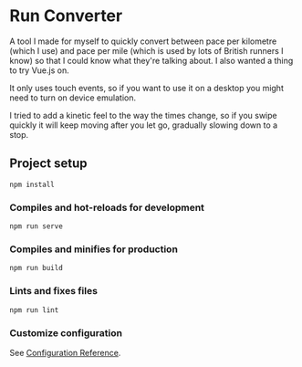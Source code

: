 # Run Converter

A tool I made for myself to quickly convert between pace per kilometre (which I use) and pace per mile (which is used by lots of British runners I know) so that I could know what they're talking about. I also wanted a thing to try Vue.js on.

It only uses touch events, so if you want to use it on a desktop you might need to turn on device emulation.

I tried to add a kinetic feel to the way the times change, so if you swipe quickly it will keep moving after you let go, gradually slowing down to a stop.

## Project setup

```
npm install
```

### Compiles and hot-reloads for development

```
npm run serve
```

### Compiles and minifies for production

```
npm run build
```

### Lints and fixes files

```
npm run lint
```

### Customize configuration

See [Configuration Reference](https://cli.vuejs.org/config/).
